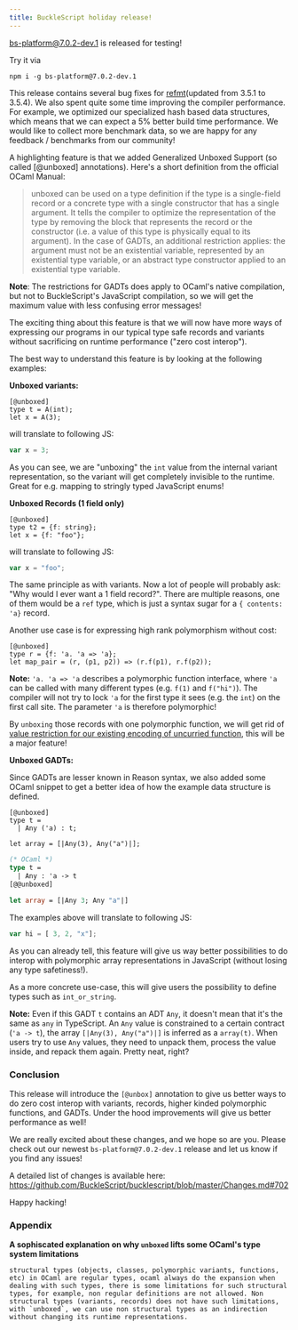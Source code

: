 ```yaml
---
title: BuckleScript holiday release!
---
```


[bs-platform@7.0.2-dev.1](https://github.com/BuckleScript/bucklescript/pull/4062) is released for testing!

Try it via

```
npm i -g bs-platform@7.0.2-dev.1
```

This release contains several bug fixes for [refmt](https://github.com/facebook/reason)(updated from 3.5.1 to 3.5.4). We also spent quite some time improving the compiler performance. For example, we optimized our specialized hash based data structures, which means that we can expect a 5% better build time performance. We would like to collect more benchmark data, so we are happy for any feedback / benchmarks from our community!

A highlighting feature is that we added Generalized Unboxed Support (so called [@unboxed] annotations). Here's a short definition from the official OCaml Manual:


>unboxed can be used on a type definition if the type is a single-field record or a concrete type with a single constructor that has a single argument. It tells the compiler to optimize the representation of the type by removing the block that represents the record or the constructor (i.e. a value of this type is physically equal to its argument). In the case of GADTs, an additional restriction applies: the argument must not be an existential variable, represented by an existential type variable, or an abstract type constructor applied to an existential type variable.


**Note**: The restrictions for GADTs does apply to OCaml's native compilation, but not to BuckleScript's JavaScript compilation, so we will get the maximum value with less confusing error messages!


The exciting thing about this feature is that we will now have more ways of expressing our programs in our typical type safe records and variants without sacrificing on runtime performance ("zero cost interop"). 

The best way to understand this feature is by looking at the following examples:

**Unboxed variants:**

```reason
[@unboxed]
type t = A(int);
let x = A(3);
```

will translate to following JS:

```js
var x = 3;
```

As you can see, we are "unboxing" the `int` value from the internal variant representation, so the variant will get completely invisible to the runtime. Great for e.g. mapping to stringly typed JavaScript enums!

**Unboxed Records (1 field only)**

```reason
[@unboxed]
type t2 = {f: string};
let x = {f: "foo"};
```

will translate to following JS:

```js
var x = "foo";
```

The same principle as with variants. Now a lot of people will probably ask: "Why would I ever want a 1 field record?". There are multiple reasons, one of them would be a `ref` type, which is just a syntax sugar for a `{ contents: 'a}` record.

Another use case is for expressing high rank polymorphism without cost:

```reason
[@unboxed]
type r = {f: 'a. 'a => 'a};
let map_pair = (r, (p1, p2)) => (r.f(p1), r.f(p2));
```

**Note:** `'a. 'a => 'a` describes a polymorphic function interface, where `'a` can be called with many different types (e.g. `f(1)` and `f("hi")`). The compiler will not try to lock `'a` for the first type it sees (e.g. the `int`) on the first call site. The parameter `'a` is therefore polymorphic!

By `unboxing` those records with one polymorphic function,  we will get rid of [value restriction for our existing encoding of uncurried function](https://github.com/BuckleScript/bucklescript/issues/4058), this will be a major feature!

**Unboxed GADTs:**

Since GADTs are lesser known in Reason syntax, we also added some OCaml snippet to get a better idea of how the example data structure is defined.

```reason
[@unboxed]
type t = 
  | Any ('a) : t; 

let array = [|Any(3), Any("a")|];
```
```ocaml
(* OCaml *)
type t = 
  | Any : 'a -> t
[@@unboxed]

let array = [|Any 3; Any "a"|]
```

The examples above will translate to following JS:

```js
var hi = [ 3, 2, "x"];
```

As you can already tell, this feature will give us way better possibilities to do interop with polymorphic array representations in JavaScript (without losing any type safetiness!).

As a more concrete use-case, this will give users the possibility to define types such as `int_or_string`.

**Note:** Even if this GADT `t` contains an ADT `Any`, it doesn't mean that it's the same as `any` in TypeScript. An `Any` value is constrained to a certain contract (`'a -> t`), the array `[|Any(3), Any("a")|]` is inferred as a `array(t)`. When users try to use `Any` values, they need to unpack them, process the value inside, and repack them again. Pretty neat, right?

### Conclusion

This release will introduce the `[@unbox]` annotation to give us better ways to do zero cost interop with variants, records, higher kinded polymorphic functions, and GADTs. Under the hood improvements will give us better performance as well!

We are really excited about these changes, and we hope so are you. Please check out our newest `bs-platform@7.0.2-dev.1` release and let us know if you find any issues!

A detailed list of changes is available here: https://github.com/BuckleScript/bucklescript/blob/master/Changes.md#702

Happy hacking!

### Appendix

**A sophiscated explanation on why `unboxed` lifts some OCaml's type system limitations**

```text
structural types (objects, classes, polymorphic variants, functions, etc) in OCaml are regular types, ocaml always do the expansion when dealing with such types, there is some limitations for such structural types, for example, non regular definitions are not allowed. Non structural types (variants, records) does not have such limitations, with `unboxed`, we can use non structural types as an indirection without changing its runtime representations.
```
